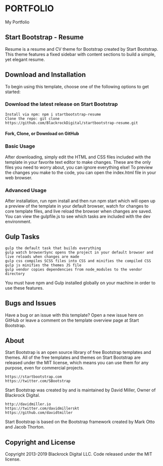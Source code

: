 # PORTFOLIO
My Portfolio 


## Start Bootstrap - Resume
Resume is a resume and CV theme for Bootstrap created by Start Bootstrap. This theme features a fixed sidebar with content sections to build a simple, yet elegant resume.

## Download and Installation
To begin using this template, choose one of the following options to get started:

### Download the latest release on Start Bootstrap

    Install via npm: npm i startbootstrap-resume
    Clone the repo: git clone https://github.com/BlackrockDigital/startbootstrap-resume.git

#### Fork, Clone, or Download on GitHub

### Basic Usage
After downloading, simply edit the HTML and CSS files included with the template in your favorite text editor to make changes. These are the only files you need to worry about, you can ignore everything else! To preview the changes you make to the code, you can open the index.html file in your web browser.

### Advanced Usage
After installation, run npm install and then run npm start which will open up a preview of the template in your default browser, watch for changes to core template files, and live reload the browser when changes are saved. You can view the gulpfile.js to see which tasks are included with the dev environment.

## Gulp Tasks
    gulp the default task that builds everything
    gulp watch browserSync opens the project in your default browser and live reloads when changes are made
    gulp css compiles SCSS files into CSS and minifies the compiled CSS
    gulp js minifies the themes JS file
    gulp vendor copies dependencies from node_modules to the vendor directory
You must have npm and Gulp installed globally on your machine in order to use these features.

## Bugs and Issues
Have a bug or an issue with this template? Open a new issue here on GitHub or leave a comment on the template overview page at Start Bootstrap.

## About
Start Bootstrap is an open source library of free Bootstrap templates and themes. All of the free templates and themes on Start Bootstrap are released under the MIT license, which means you can use them for any purpose, even for commercial projects.

    https://startbootstrap.com
    https://twitter.com/SBootstrap
Start Bootstrap was created by and is maintained by David Miller, Owner of Blackrock Digital.

    http://davidmiller.io
    https://twitter.com/davidmillerskt
    https://github.com/davidtmiller
Start Bootstrap is based on the Bootstrap framework created by Mark Otto and Jacob Thorton.

## Copyright and License
Copyright 2013-2019 Blackrock Digital LLC. Code released under the MIT license.
